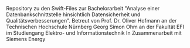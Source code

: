Repository zu den Swift-Files zur Bachelorarbeit "Analyse einer Datenbankschnittstelle hinsichtlich Datensicherheit und Qualitätsverbesserungen". 
Betreut von Prof. Dr. Oliver Hofmann an der Technischen Hochschule Nürnberg Georg Simon Ohm an der Fakultät EFI im Studiengang Elektro- und Informationstechnik
In Zusammenarbeit mit Siemens Energy


<!---
BAEnesShabani/BAEnesShabani is a ✨ special ✨ repository because its `README.md` (this file) appears on your GitHub profile.
You can click the Preview link to take a look at your changes.
--->
